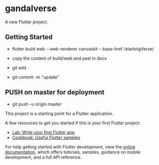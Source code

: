 # gandalverse

A new Flutter project.

## Getting Started

-  flutter build web --web-renderer canvaskit --base-href /starbrigVerse/

- copy the content of build/web and past in docs
- git add .
- git commit -m "update" 

## PUSH on master for deployment
- git push -u origin master

This project is a starting point for a Flutter application.

A few resources to get you started if this is your first Flutter project:

- [Lab: Write your first Flutter app](https://docs.flutter.dev/get-started/codelab)
- [Cookbook: Useful Flutter samples](https://docs.flutter.dev/cookbook)

For help getting started with Flutter development, view the
[online documentation](https://docs.flutter.dev/), which offers tutorials,
samples, guidance on mobile development, and a full API reference.
